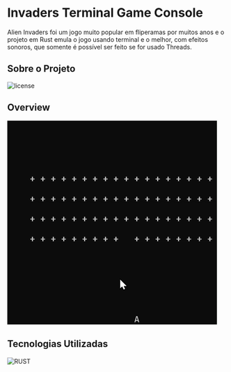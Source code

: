 # Invaders Terminal Game Console

Alien Invaders foi um jogo muito popular em fliperamas por muitos anos e o projeto em Rust emula o jogo usando terminal e o melhor, 
com efeitos sonoros, que somente é possível ser feito se for usado Threads.

## Sobre o Projeto

![[license](https://github.com/ljelectrar/Invaders/blob/main/LICENSE)](https://img.shields.io/badge/MIT_LICENSE-740034)

## Overview

![](https://github.com/ljelectrar/assets/blob/main/video/invaders.gif)

## Tecnologias Utilizadas
<div>
   <img align="center" alt="RUST" src="https://img.shields.io/badge/Rust-000000?style=for-the-badge&logo=rust&logoColor=white"/>
</div>
